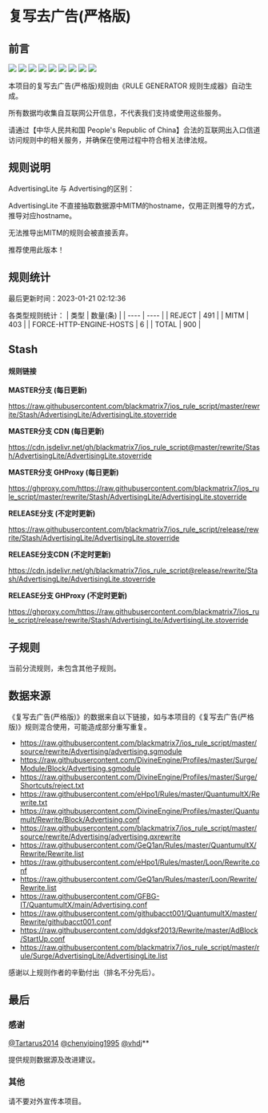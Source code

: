 # 复写去广告(严格版)

## 前言

![](https://shields.io/badge/-移除重复规则-ff69b4) ![](https://shields.io/badge/-DOMAIN与DOMAIN--SUFFIX合并-green) ![](https://shields.io/badge/-DOMAIN--SUFFIX间合并-critical) ![](https://shields.io/badge/-DOMAIN与DOMAIN--KEYWORD合并-9cf) ![](https://shields.io/badge/-DOMAIN--SUFFIX与DOMAIN--KEYWORD合并-blue) ![](https://shields.io/badge/-IP--CIDR(6)合并-blueviolet) ![](https://shields.io/badge/-MITM--HOSTNAME合并-brightgreen) ![](https://shields.io/badge/-正则推导HOSTNAME-033da7) ![](https://shields.io/badge/-URL--REGEX转REWRITE-945431) 

本项目的复写去广告(严格版)规则由《RULE GENERATOR 规则生成器》自动生成。

所有数据均收集自互联网公开信息，不代表我们支持或使用这些服务。

请通过【中华人民共和国 People's Republic of China】合法的互联网出入口信道访问规则中的相关服务，并确保在使用过程中符合相关法律法规。
## 规则说明
AdvertisingLite 与 Advertising的区别：

AdvertisingLite 不直接抽取数据源中MITM的hostname，仅用正则推导的方式，推导对应hostname。

无法推导出MITM的规则会被直接丢弃。

推荐使用此版本！

## 规则统计

最后更新时间：2023-01-21 02:12:36

各类型规则统计：
| 类型 | 数量(条)  | 
| ---- | ----  |
| REJECT | 491  | 
| MITM | 403  | 
| FORCE-HTTP-ENGINE-HOSTS | 6  | 
| TOTAL | 900  | 


## Stash 

#### 规则链接
**MASTER分支 (每日更新)**

https://raw.githubusercontent.com/blackmatrix7/ios_rule_script/master/rewrite/Stash/AdvertisingLite/AdvertisingLite.stoverride

**MASTER分支 CDN (每日更新)**

https://cdn.jsdelivr.net/gh/blackmatrix7/ios_rule_script@master/rewrite/Stash/AdvertisingLite/AdvertisingLite.stoverride

**MASTER分支 GHProxy (每日更新)**

https://ghproxy.com/https://raw.githubusercontent.com/blackmatrix7/ios_rule_script/master/rewrite/Stash/AdvertisingLite/AdvertisingLite.stoverride

**RELEASE分支 (不定时更新)**

https://raw.githubusercontent.com/blackmatrix7/ios_rule_script/release/rewrite/Stash/AdvertisingLite/AdvertisingLite.stoverride

**RELEASE分支CDN (不定时更新)**

https://cdn.jsdelivr.net/gh/blackmatrix7/ios_rule_script@release/rewrite/Stash/AdvertisingLite/AdvertisingLite.stoverride

**RELEASE分支 GHProxy (不定时更新)**

https://ghproxy.com/https://raw.githubusercontent.com/blackmatrix7/ios_rule_script/release/rewrite/Stash/AdvertisingLite/AdvertisingLite.stoverride

## 子规则

当前分流规则，未包含其他子规则。


## 数据来源

《复写去广告(严格版)》的数据来自以下链接，如与本项目的《复写去广告(严格版)》规则混合使用，可能造成部分重写重复。

- https://raw.githubusercontent.com/blackmatrix7/ios_rule_script/master/source/rewrite/Advertising/advertising.sgmodule
- https://raw.githubusercontent.com/DivineEngine/Profiles/master/Surge/Module/Block/Advertising.sgmodule
- https://raw.githubusercontent.com/DivineEngine/Profiles/master/Surge/Shortcuts/reject.txt
- https://raw.githubusercontent.com/eHpo1/Rules/master/QuantumultX/Rewrite.txt
- https://raw.githubusercontent.com/DivineEngine/Profiles/master/Quantumult/Rewrite/Block/Advertising.conf
- https://raw.githubusercontent.com/blackmatrix7/ios_rule_script/master/source/rewrite/Advertising/advertising.qxrewrite
- https://raw.githubusercontent.com/GeQ1an/Rules/master/QuantumultX/Rewrite/Rewrite.list
- https://raw.githubusercontent.com/eHpo1/Rules/master/Loon/Rewrite.conf
- https://raw.githubusercontent.com/GeQ1an/Rules/master/Loon/Rewrite/Rewrite.list
- https://raw.githubusercontent.com/GFBG-IT/QuantumultX/main/Advertising.conf
- https://raw.githubusercontent.com/githubacct001/QuantumultX/master/Rewrite/githubacct001.conf
- https://raw.githubusercontent.com/ddgksf2013/Rewrite/master/AdBlock/StartUp.conf
- https://raw.githubusercontent.com/blackmatrix7/ios_rule_script/master/rule/Surge/AdvertisingLite/AdvertisingLite.list


感谢以上规则作者的辛勤付出（排名不分先后）。

## 最后

### 感谢

[@Tartarus2014](https://github.com/Tartarus2014)  [@chenyiping1995](https://github.com/chenyiping1995) [@vhdj](https://github.com/vhdj)**

提供规则数据源及改进建议。

### 其他

请不要对外宣传本项目。